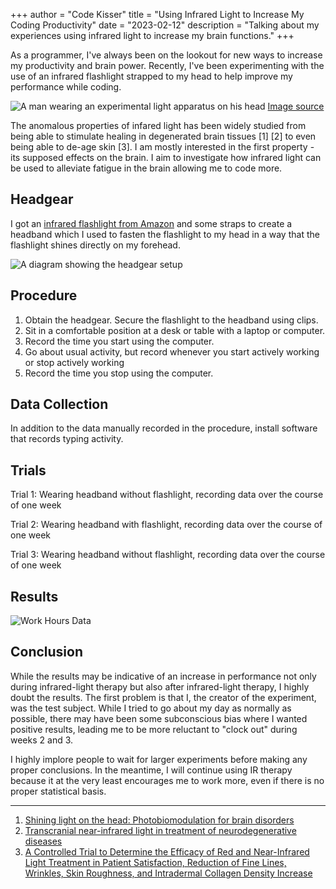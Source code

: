 +++
author = "Code Kisser"
title = "Using Infrared Light to Increase My Coding Productivity"
date = "2023-02-12"
description = "Talking about my experiences using infrared light to increase my brain functions."
+++

As a programmer, I've always been on the lookout for new ways to increase my productivity and brain power. Recently, I've been experimenting with the use of an infrared flashlight strapped to my head to help improve my performance while coding.
<!--more-->

![A man wearing an experimental light apparatus on his head](https://www.science.org/do/10.1126/science.abe8438/abs/ca_0918NID_Red_Light_Technology_online.jpg)
[Image source](https://www.science.org/content/article/trials-begin-new-weapon-against-parkinson-s-light)

The anomalous properties of infared light has been widely studied from being able to stimulate healing in degenerated brain tissues [1] [2] to even being able to de-age skin [3]. I am mostly interested in the first property - its supposed effects on the brain. I aim to investigate how infrared light can be used to alleviate fatigue in the brain allowing me to code more.

## Headgear

I got an [infrared flashlight from Amazon](https://www.amazon.com/DARKBEAM-Light-Rechargeable-Illuminator-Observation/dp/B0BL7LH3DC/ref=sr_1_1_sspa?keywords=infrared+flashlight&qid=1678688660&sr=8-1-spons&psc=1&spLa=ZW5jcnlwdGVkUXVhbGlmaWVyPUEyOUpBR1lIMElKRVNRJmVuY3J5cHRlZElkPUEwNjUyNjk2MjdXVFNLTkJVNDMxQiZlbmNyeXB0ZWRBZElkPUEwODMxMzUwWlNMUVVJMkY1UFA4JndpZGdldE5hbWU9c3BfYXRmJmFjdGlvbj1jbGlja1JlZGlyZWN0JmRvTm90TG9nQ2xpY2s9dHJ1ZQ==) and some straps to create a headband which I used to fasten the flashlight to my head in a way that the flashlight shines directly on my forehead.

![A diagram showing the headgear setup](/images/infared-light-setup.png)

## Procedure

1. Obtain the headgear. Secure the flashlight to the headband using clips.
2. Sit in a comfortable position at a desk or table with a laptop or computer.
3. Record the time you start using the computer.
4. Go about usual activity, but record whenever you start actively working or stop actively working
5. Record the time you stop using the computer.

## Data Collection

In addition to the data manually recorded in the procedure, install software that records typing activity.

## Trials

Trial 1: Wearing headband without flashlight, recording data over the course of one week

Trial 2: Wearing headband with flashlight, recording data over the course of one week

Trial 3: Wearing headband without flashlight, recording data over the course of one week

## Results

![Work Hours Data](/images/infared-light-work-hours-data.png)

## Conclusion

While the results may be indicative of an increase in performance not only during infrared-light therapy but also after infrared-light therapy, I highly doubt the results. The first problem is that I, the creator of the experiment, was the test subject. While I tried to go about my day as normally as possible, there may have been some subconscious bias where I wanted positive results, leading me to be more reluctant to "clock out" during weeks 2 and 3.

I highly implore people to wait for larger experiments before making any proper conclusions. In the meantime, I will continue using IR therapy because it at the very least encourages me to work more, even if there is no proper statistical basis.

---

1. [Shining light on the head: Photobiomodulation for brain disorders](https://www.ncbi.nlm.nih.gov/pmc/articles/PMC5066074/)
2. [Transcranial near-infrared light in treatment of neurodegenerative diseases](https://www.frontiersin.org/articles/10.3389/fphar.2022.965788/full)
3. [A Controlled Trial to Determine the Efficacy of Red and Near-Infrared Light Treatment in Patient Satisfaction, Reduction of Fine Lines, Wrinkles, Skin Roughness, and Intradermal Collagen Density Increase](https://ncbi.nlm.nih.gov/pmc/articles/PMC3926176/)
